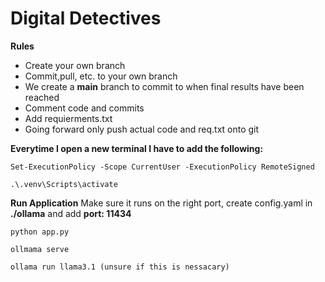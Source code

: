# Digital Detectives 

**Rules**
- Create your own branch 
- Commit,pull, etc. to your own branch 
- We create a **main** branch to commit to when final results have been reached
- Comment code and commits
-  Add requierments.txt
- Going forward only push actual code and req.txt onto git

**Everytime I open a new terminal I have to add the following:**
```
Set-ExecutionPolicy -Scope CurrentUser -ExecutionPolicy RemoteSigned
```
```
.\.venv\Scripts\activate       
```

**Run Application** 
Make sure it runs on the right port, create config.yaml in **./ollama** and add **port: 11434**
```
python app.py
```
```
ollmama serve
```
```
ollama run llama3.1 (unsure if this is nessacary)
```
